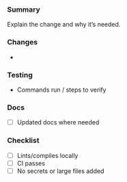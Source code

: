 ### Summary
Explain the change and why it’s needed.

### Changes
- 

### Testing
- Commands run / steps to verify

### Docs
- [ ] Updated docs where needed

### Checklist
- [ ] Lints/compiles locally
- [ ] CI passes
- [ ] No secrets or large files added 